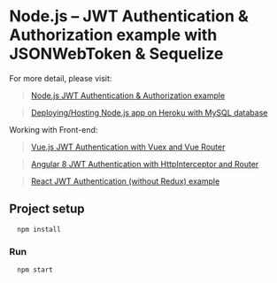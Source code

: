 # Node.js – JWT Authentication & Authorization example with JSONWebToken & Sequelize

For more detail, please visit:
> [Node.js JWT Authentication & Authorization example](https://bezkoder.com/node-js-jwt-authentication-mysql/)

> [Deploying/Hosting Node.js app on Heroku with MySQL database](https://bezkoder.com/deploy-node-js-app-heroku-cleardb-mysql/)

Working with Front-end:
> [Vue.js JWT Authentication with Vuex and Vue Router](https://bezkoder.com/jwt-vue-vuex-authentication/)

> [Angular 8 JWT Authentication with HttpInterceptor and Router](https://bezkoder.com/angular-jwt-authentication/)

> [React JWT Authentication (without Redux) example](https://bezkoder.com/react-jwt-auth/)

## Project setup
```
  npm install
```

### Run
```
  npm start
```
